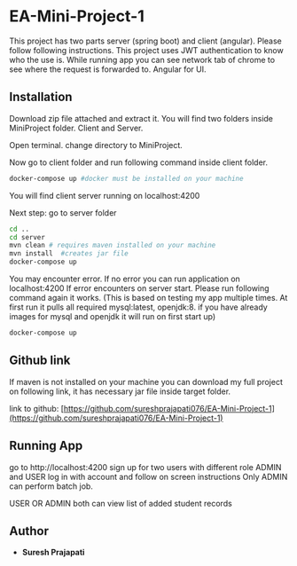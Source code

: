 # EA-Mini-Project-1

This project has two parts server (spring boot) and client (angular). Please follow following instructions.
This project uses JWT authentication to know who the use is. While running app you can see network tab of chrome to see where the request is forwarded to. Angular for UI.

## Installation

Download zip file attached and extract it. You will find two folders inside MiniProject folder.
Client and Server.

Open terminal. change directory to MiniProject.

Now go to client folder and run following command inside client folder.

```bash
docker-compose up #docker must be installed on your machine

```
You will find client server running on localhost:4200

Next step: go to server folder

```bash
cd ..
cd server
mvn clean # requires maven installed on your machine
mvn install  #creates jar file
docker-compose up
```

You may encounter error. If no error you can run application on localhost:4200
If error encounters on server start. Please run following command again it works.
(This is based on testing my app multiple times. At first run it pulls all required mysql:latest, openjdk:8. if you have already images for mysql and openjdk it will run on first start up)
```bash
docker-compose up

```



## Github link

If maven is not installed on your machine you can download my full project on following link, it has necessary jar file inside target folder.

link to github: [https://github.com/sureshprajapati076/EA-Mini-Project-1](https://github.com/sureshprajapati076/EA-Mini-Project-1) 

## Running App
go to http://localhost:4200
sign up for two users with different role ADMIN and USER
log in with account and follow on screen instructions
Only ADMIN can perform batch job.

USER OR ADMIN both can view list of added student records


## Author
* **Suresh Prajapati** 
